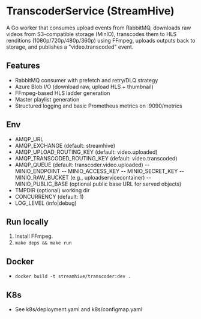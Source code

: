 # TranscoderService (StreamHive)

A Go worker that consumes upload events from RabbitMQ, downloads raw videos from S3-compatible storage (MinIO), transcodes them to HLS renditions (1080p/720p/480p/360p) using FFmpeg, uploads outputs back to storage, and publishes a "video.transcoded" event.

## Features
- RabbitMQ consumer with prefetch and retry/DLQ strategy
- Azure Blob I/O (download raw, upload HLS + thumbnail)
- FFmpeg-based HLS ladder generation
- Master playlist generation
- Structured logging and basic Prometheus metrics on :9090/metrics

## Env
- AMQP_URL
- AMQP_EXCHANGE (default: streamhive)
- AMQP_UPLOAD_ROUTING_KEY (default: video.uploaded)
- AMQP_TRANSCODED_ROUTING_KEY (default: video.transcoded)
- AMQP_QUEUE (default: transcoder.video.uploaded)
-- MINIO_ENDPOINT
-- MINIO_ACCESS_KEY
-- MINIO_SECRET_KEY
-- MINIO_RAW_BUCKET (e.g., uploadservicecontainer)
-- MINIO_PUBLIC_BASE (optional public base URL for served objects)
- TMPDIR (optional) working dir
- CONCURRENCY (default: 1)
- LOG_LEVEL (info|debug)

## Run locally
1. Install FFmpeg.
2. `make deps && make run`

## Docker
- `docker build -t streamhive/transcoder:dev .`

## K8s
- See k8s/deployment.yaml and k8s/configmap.yaml
